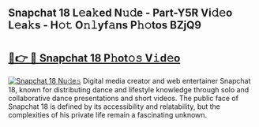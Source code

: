 ## Snapchat 18 L𝚎a𝚔ed N𝚞𝚍e - Part-Y5R Vi𝚍𝚎o L𝚎a𝚔s - H𝚘𝚝 O𝚗𝚕yf𝚊ns P𝚑𝚘tos BZjQ9

# <h2><a href="http://kf4efj6.oniu.top/?m=Snapchat+18">🔗👉 🔴 Snapchat 18 P𝚑ot𝚘𝚜 V𝚒d𝚎o</a></h2>

[![Snapchat 18 Nu𝚍e𝚜](https://i.imgur.com/0qMVB7G.gif)](http://kf4efj6.oniu.top/?m=Snapchat+18)
Digital media creator and web entertainer Snapchat 18, known for distributing dance and lifestyle knowledge through solo and collaborative dance presentations and short videos. The public face of Snapchat 18 is defined by its accessibility and relatability, but the complexities of his private life remain a fascinating unknown.  
